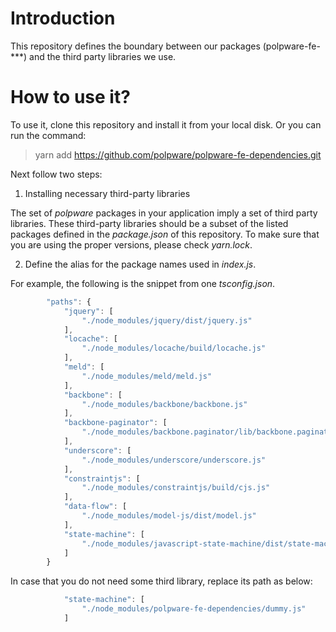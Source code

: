 # Introduction

This repository defines the boundary between our packages
(polpware-fe-***) and the third party libraries we use.

# How to use it?

To use it, clone this repository and install it from your local disk. 
Or you can run the command: 

> yarn add https://github.com/polpware/polpware-fe-dependencies.git

Next follow two steps: 

1. Installing necessary third-party libraries

The set of _polpware_ packages in your application imply a set of
third party libraries. These third-party libraries should be a subset
of the listed packages defined in the *package.json* of this
repository. To make sure that you are using the proper versions,
please check *yarn.lock*.

2. Define the alias for the package names used in *index.js*.

For example, the following is the snippet from one *tsconfig.json*.

```javascript
        "paths": {
            "jquery": [
                "./node_modules/jquery/dist/jquery.js"          
            ],
            "locache": [
                "./node_modules/locache/build/locache.js"              
            ],
            "meld": [
                "./node_modules/meld/meld.js"
            ],
            "backbone": [
                "./node_modules/backbone/backbone.js"              
            ],
            "backbone-paginator": [
                "./node_modules/backbone.paginator/lib/backbone.paginator.js"
            ],
            "underscore": [
                "./node_modules/underscore/underscore.js"
            ],
            "constraintjs": [
                "./node_modules/constraintjs/build/cjs.js"
            ],
            "data-flow": [
                "./node_modules/model-js/dist/model.js"
            ],
            "state-machine": [
                "./node_modules/javascript-state-machine/dist/state-machine.js"
            ]
        }
```

In case that you do not need some third library, replace its path as below:

```javascript
            "state-machine": [
                "./node_modules/polpware-fe-dependencies/dummy.js"
            ]
```
